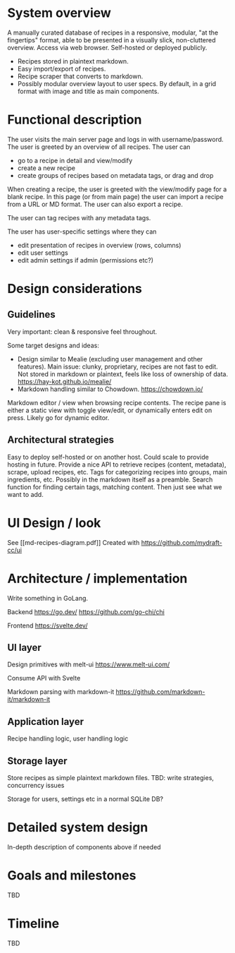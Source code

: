 # System overview

A manually curated database of recipes in a responsive, modular, "at the fingertips" format, able to be presented in a visually slick, non-cluttered overview. Access via web browser. Self-hosted or deployed publicly.

- Recipes stored in plaintext markdown. 
- Easy import/export of recipes. 
- Recipe scraper that converts to markdown. 
- Possibly modular overview layout to user specs. By default, in a grid format with image and title as main components.
# Functional description

The user visits the main server page and logs in with username/password.
The user is greeted by an overview of all recipes. The user can 

- go to a recipe in detail and view/modify 
- create a new recipe
- create groups of recipes based on metadata tags, or drag and drop

When creating a recipe, the user is greeted with the view/modify page for a blank recipe. In this page (or from main page) the user can import a recipe from a URL or MD format. The user can also export a recipe.

The user can tag recipes with any metadata tags.

The user has user-specific settings where they can

- edit presentation of recipes in overview (rows, columns)
- edit user settings
- edit admin settings if admin (permissions etc?)
# Design considerations

## Guidelines

Very important: clean & responsive feel throughout.

Some target designs and ideas:
- Design similar to Mealie (excluding user management and other features). Main issue: clunky, proprietary, recipes are not fast to edit. Not stored in markdown or plaintext, feels like loss of ownership of data. https://hay-kot.github.io/mealie/ 
- Markdown handling similar to Chowdown. https://chowdown.io/

Markdown editor / view when browsing recipe contents.
The recipe pane is either a static view with toggle view/edit, or dynamically enters edit on press.
Likely go for dynamic editor.
## Architectural strategies

Easy to deploy self-hosted or on another host. Could scale to provide hosting in future.
Provide a nice API to retrieve recipes (content, metadata), scrape, upload recipes, etc.
Tags for categorizing recipes into groups, main ingredients, etc. Possibly in the markdown itself as a preamble.
Search function for finding certain tags, matching content.
Then just see what we want to add.
# UI Design / look

See [[md-recipes-diagram.pdf]]
Created with https://github.com/mydraft-cc/ui
# Architecture / implementation

Write something in GoLang.

Backend
https://go.dev/
https://github.com/go-chi/chi

Frontend 
https://svelte.dev/
## UI layer

Design primitives with melt-ui 
https://www.melt-ui.com/

Consume API with Svelte

Markdown parsing with markdown-it
https://github.com/markdown-it/markdown-it
## Application layer

Recipe handling logic, user handling logic
## Storage layer

Store recipes as simple plaintext markdown files.
TBD: write strategies, concurrency issues

Storage for users, settings etc in a normal SQLite DB?
# Detailed system design

In-depth description of components above if needed 
# Goals and milestones

TBD
# Timeline 

TBD

